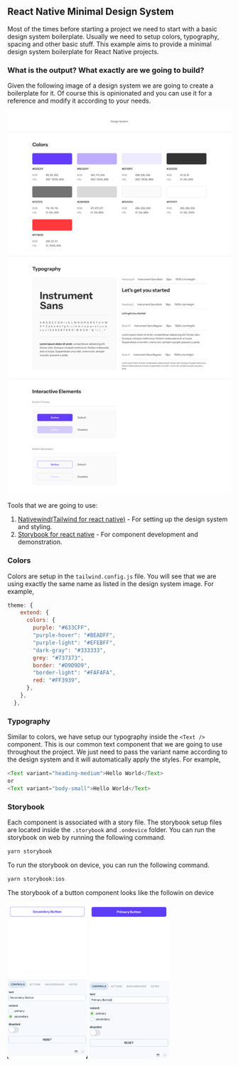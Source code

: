 ## React Native Minimal Design System

Most of the times before starting a project we need to start with a basic design system boilerplate. Usually we need to setup colors, typography, spacing and other basic stuff. This example aims to provide a minimal design system boilerplate for React Native projects.

### What is the output? What exactly are we going to build?

Given the following image of a design system we are going to create a boilerplate for it. Of course this is opinionated and you can use it for a reference and modify it according to your needs.

![Design System](./assets/DS.png)

Tools that we are going to use:

1. [Nativewind(Tailwind for react native)](https://www.nativewind.dev/) - For setting up the design system and styling.
2. [Storybook for react native](https://github.com/storybookjs/react-native) - For component development and demonstration.

### Colors

Colors are setup in the `tailwind.config.js` file. You will see that we are using exactly the same name as listed in the design system image. For example,

```js
theme: {
    extend: {
      colors: {
        purple: "#633CFF",
        "purple-hover": "#BEADFF",
        "purple-light": "#EFEBFF",
        "dark-gray": "#333333",
        grey: "#737373",
        border: "#D9D9D9",
        "border-light": "#FAFAFA",
        red: "#FF3939",
      },
    },
  },
```

### Typography

Similar to colors, we have setup our typography inside the `<Text />` component. This is our common text component that we are going to use throughout the project. We just need to pass the variant name according to the design system and it will automatically apply the styles. For example,

```js
<Text variant="heading-medium">Hello World</Text>
or
<Text variant="body-small">Hello World</Text>
```

### Storybook

Each component is associated with a story file. The storybook setup files are located inside the `.storybook` and `.ondevice` folder. You can run the storybook on web by running the following command.

```bash
yarn storybook
```

To run the storybook on device, you can run the following command.

```bash
yarn storybook:ios
```

The storybook of a button component looks like the followin on device

<p float="left">
  <img src="./assets/sb1.png" width="180" height="350" />
  <img src="./assets/sb2.png" width="180" height="350" /> 
</p>
